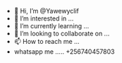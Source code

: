 - 👋 Hi, I’m @Yawewyclif
- 👀 I’m interested in ...
- 🌱 I’m currently learning ...
- 💞️ I’m looking to collaborate on ...
- 📫 How to reach me ...
- whatsapp me ..... +256740457803

<!---
Yawewyclif/Yawewyclif is a ✨ special ✨ repository because its `README.md` (this file) appears on your GitHub profile.
You can click the Preview link to take a look at your changes.
--->
